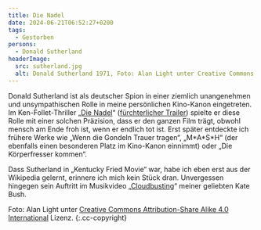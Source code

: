 ```yaml
---
title: Die Nadel
date: 2024-06-21T06:52:27+0200
tags:
  - Gestorben
persons:
  - Donald Sutherland
headerImage:
  src: sutherland.jpg
  alt: Donald Sutherland 1971, Foto: Alan Light unter Creative Commons Attribution-Share Alike 4.0 International
---
```


Donald Sutherland ist als deutscher Spion in einer ziemlich unangenehmen und unsympathischen Rolle in meine persönlichen Kino-Kanon eingetreten. Im Ken-Follet-Thriller „[Die Nadel](https://de.wikipedia.org/wiki/Die_Nadel_(Film))“ ([fürchterlicher Trailer](https://youtu.be/BqwjTSLsjp8?si=FcKfZyGpH2Ke9e4r)) spielte er diese Rolle mit einer solchen Präzision, dass er den ganzen Film trägt, obwohl mensch am Ende froh ist, wenn er endlich tot ist. Erst später entdeckte ich frühere Werke wie „Wenn die Gondeln Trauer tragen“, „M\*A\*S\*H“ (der ebenfalls einen besonderen Platz im Kino-Kanon einnimmt) oder „Die Körperfresser kommen“.

Dass Sutherland in „Kentucky Fried Movie“ war, habe ich eben erst aus der Wikipedia gelernt, erinnere ich mich kein Stück dran. Unvergessen hingegen sein Auftritt im Musikvideo „[Cloudbusting](https://www.youtube.com/watch?v=pllRW9wETzw)“ meiner geliebten Kate Bush. 

Foto: Alan Light unter [Creative Commons Attribution-Share Alike 4.0 International](https://en.wikipedia.org/wiki/en:Creative_Commons) Lizenz. {:.cc-copyright}